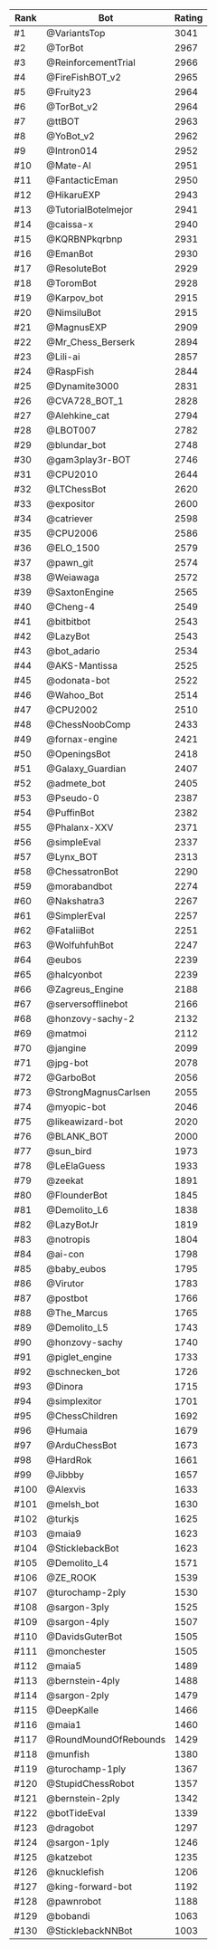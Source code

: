 Rank|Bot|Rating
---|---|---
#1|@VariantsTop|3041
#2|@TorBot|2967
#3|@ReinforcementTrial|2966
#4|@FireFishBOT_v2|2965
#5|@Fruity23|2964
#6|@TorBot_v2|2964
#7|@ttBOT|2963
#8|@YoBot_v2|2962
#9|@Intron014|2952
#10|@Mate-AI|2951
#11|@FantacticEman|2950
#12|@HikaruEXP|2943
#13|@TutorialBotelmejor|2941
#14|@caissa-x|2940
#15|@KQRBNPkqrbnp|2931
#16|@EmanBot|2930
#17|@ResoluteBot|2929
#18|@ToromBot|2928
#19|@Karpov_bot|2915
#20|@NimsiluBot|2915
#21|@MagnusEXP|2909
#22|@Mr_Chess_Berserk|2894
#23|@Lili-ai|2857
#24|@RaspFish|2844
#25|@Dynamite3000|2831
#26|@CVA728_BOT_1|2828
#27|@Alehkine_cat|2794
#28|@LBOT007|2782
#29|@blundar_bot|2748
#30|@gam3play3r-BOT|2746
#31|@CPU2010|2644
#32|@LTChessBot|2620
#33|@expositor|2600
#34|@catriever|2598
#35|@CPU2006|2586
#36|@ELO_1500|2579
#37|@pawn_git|2574
#38|@Weiawaga|2572
#39|@SaxtonEngine|2565
#40|@Cheng-4|2549
#41|@bitbitbot|2543
#42|@LazyBot|2543
#43|@bot_adario|2534
#44|@AKS-Mantissa|2525
#45|@odonata-bot|2522
#46|@Wahoo_Bot|2514
#47|@CPU2002|2510
#48|@ChessNoobComp|2433
#49|@fornax-engine|2421
#50|@OpeningsBot|2418
#51|@Galaxy_Guardian|2407
#52|@admete_bot|2405
#53|@Pseudo-0|2387
#54|@PuffinBot|2382
#55|@Phalanx-XXV|2371
#56|@simpleEval|2337
#57|@Lynx_BOT|2313
#58|@ChessatronBot|2290
#59|@morabandbot|2274
#60|@Nakshatra3|2267
#61|@SimplerEval|2257
#62|@FataliiBot|2251
#63|@WolfuhfuhBot|2247
#64|@eubos|2239
#65|@halcyonbot|2239
#66|@Zagreus_Engine|2188
#67|@serversofflinebot|2166
#68|@honzovy-sachy-2|2132
#69|@matmoi|2112
#70|@jangine|2099
#71|@jpg-bot|2078
#72|@GarboBot|2056
#73|@StrongMagnusCarlsen|2055
#74|@myopic-bot|2046
#75|@likeawizard-bot|2020
#76|@BLANK_BOT|2000
#77|@sun_bird|1973
#78|@LeElaGuess|1933
#79|@zeekat|1891
#80|@FlounderBot|1845
#81|@Demolito_L6|1838
#82|@LazyBotJr|1819
#83|@notropis|1804
#84|@ai-con|1798
#85|@baby_eubos|1795
#86|@Virutor|1783
#87|@postbot|1766
#88|@The_Marcus|1765
#89|@Demolito_L5|1743
#90|@honzovy-sachy|1740
#91|@piglet_engine|1733
#92|@schnecken_bot|1726
#93|@Dinora|1715
#94|@simplexitor|1701
#95|@ChessChildren|1692
#96|@Humaia|1679
#97|@ArduChessBot|1673
#98|@HardRok|1661
#99|@Jibbby|1657
#100|@Alexvis|1633
#101|@melsh_bot|1630
#102|@turkjs|1625
#103|@maia9|1623
#104|@SticklebackBot|1623
#105|@Demolito_L4|1571
#106|@ZE_ROOK|1539
#107|@turochamp-2ply|1530
#108|@sargon-3ply|1525
#109|@sargon-4ply|1507
#110|@DavidsGuterBot|1505
#111|@monchester|1505
#112|@maia5|1489
#113|@bernstein-4ply|1488
#114|@sargon-2ply|1479
#115|@DeepKalle|1466
#116|@maia1|1460
#117|@RoundMoundOfRebounds|1429
#118|@munfish|1380
#119|@turochamp-1ply|1367
#120|@StupidChessRobot|1357
#121|@bernstein-2ply|1342
#122|@botTideEval|1339
#123|@dragobot|1297
#124|@sargon-1ply|1246
#125|@katzebot|1235
#126|@knucklefish|1206
#127|@king-forward-bot|1192
#128|@pawnrobot|1188
#129|@bobandi|1063
#130|@SticklebackNNBot|1003
